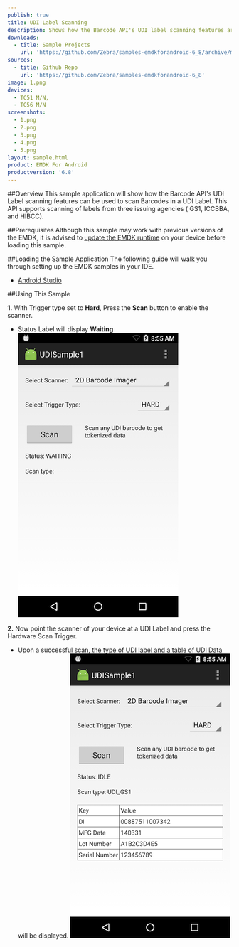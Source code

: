 ```yaml
---
publish: true
title: UDI Label Scanning
description: Shows how the Barcode API's UDI label scanning features are used.
downloads:
  - title: Sample Projects
    url: 'https://github.com/Zebra/samples-emdkforandroid-6_8/archive/master.zip'
sources:
  - title: Github Repo
    url: 'https://github.com/Zebra/samples-emdkforandroid-6_8'
image: 1.png
devices:
  - TC51 M/N, 
  - TC56 M/N
screenshots:
  - 1.png
  - 2.png
  - 3.png
  - 4.png
  - 5.png
layout: sample.html
product: EMDK For Android
productversion: '6.8'
---
```



##Overview
This sample application will show how the Barcode API's UDI Label scanning features can be used to scan Barcodes in a UDI Label. This API supports scanning of labels from three issuing agencies ( GS1, ICCBBA, and HIBCC).

##Prerequisites
Although this sample may work with previous versions of the EMDK, it is advised to [update the EMDK runtime](../../guide/setupDevice/) on your device before loading this sample.

##Loading the Sample Application
The following guide will walk you through setting up the EMDK samples in your IDE.

* [Android Studio](/emdk-for-android/6-8/guide/emdksamples_androidstudio)


##Using This Sample

**1.**  With Trigger type set to **Hard**, Press the **Scan** button to enable the scanner.

* Status Label will display **Waiting**
  ![img](2.png)

**2.**  Now point the scanner of your device at a UDI Label and press the Hardware Scan Trigger.

* Upon a successful scan, the type of UDI label and a table of UDI Data will be displayed.
  ![img](3.png)
